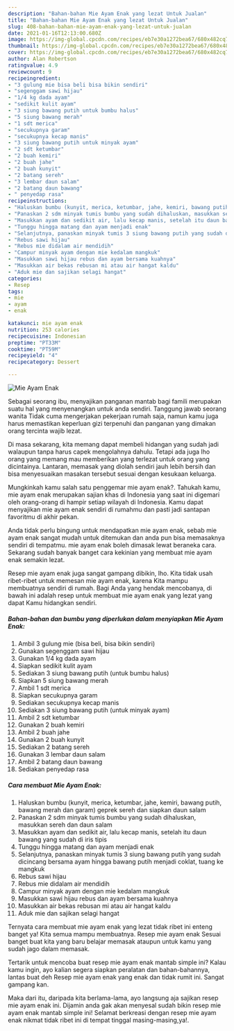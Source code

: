 ```yaml
---
description: "Bahan-bahan Mie Ayam Enak yang lezat Untuk Jualan"
title: "Bahan-bahan Mie Ayam Enak yang lezat Untuk Jualan"
slug: 408-bahan-bahan-mie-ayam-enak-yang-lezat-untuk-jualan
date: 2021-01-16T12:13:00.680Z
image: https://img-global.cpcdn.com/recipes/eb7e30a1272bea67/680x482cq70/mie-ayam-enak-foto-resep-utama.jpg
thumbnail: https://img-global.cpcdn.com/recipes/eb7e30a1272bea67/680x482cq70/mie-ayam-enak-foto-resep-utama.jpg
cover: https://img-global.cpcdn.com/recipes/eb7e30a1272bea67/680x482cq70/mie-ayam-enak-foto-resep-utama.jpg
author: Alan Robertson
ratingvalue: 4.9
reviewcount: 9
recipeingredient:
- "3 gulung mie bisa beli bisa bikin sendiri"
- "segenggam sawi hijau"
- "1/4 kg dada ayam"
- "sedikit kulit ayam"
- "3 siung bawang putih untuk bumbu halus"
- "5 siung bawang merah"
- "1 sdt merica"
- "secukupnya garam"
- "secukupnya kecap manis"
- "3 siung bawang putih untuk minyak ayam"
- "2 sdt ketumbar"
- "2 buah kemiri"
- "2 buah jahe"
- "2 buah kunyit"
- "2 batang sereh"
- "3 lembar daun salam"
- "2 batang daun bawang"
- " penyedap rasa"
recipeinstructions:
- "Haluskan bumbu (kunyit, merica, ketumbar, jahe, kemiri, bawang putih, bawang merah dan garam) geprek sereh dan siapkan daun salam"
- "Panaskan 2 sdm minyak tumis bumbu yang sudah dihaluskan, masukkan sereh dan daun salam"
- "Masukkan ayam dan sedikit air, lalu kecap manis, setelah itu daun bawang yang sudah di iris tipis"
- "Tunggu hingga matang dan ayam menjadi enak"
- "Selanjutnya, panaskan minyak tumis 3 siung bawang putih yang sudah dicincang bersama ayam hingga bawang putih menjadi coklat, tuang ke mangkuk"
- "Rebus sawi hijau"
- "Rebus mie didalam air mendidih"
- "Campur minyak ayam dengan mie kedalam mangkuk"
- "Masukkan sawi hijau rebus dan ayam bersama kuahnya"
- "Masukkan air bekas rebusan mi atau air hangat kaldu"
- "Aduk mie dan sajikan selagi hangat"
categories:
- Resep
tags:
- mie
- ayam
- enak

katakunci: mie ayam enak 
nutrition: 253 calories
recipecuisine: Indonesian
preptime: "PT33M"
cooktime: "PT59M"
recipeyield: "4"
recipecategory: Dessert

---
```



![Mie Ayam Enak](https://img-global.cpcdn.com/recipes/eb7e30a1272bea67/680x482cq70/mie-ayam-enak-foto-resep-utama.jpg)

Sebagai seorang ibu, menyajikan panganan mantab bagi famili merupakan suatu hal yang menyenangkan untuk anda sendiri. Tanggung jawab seorang  wanita Tidak cuma mengerjakan pekerjaan rumah saja, namun kamu juga harus memastikan keperluan gizi terpenuhi dan panganan yang dimakan orang tercinta wajib lezat.

Di masa  sekarang, kita memang dapat membeli hidangan yang sudah jadi walaupun tanpa harus capek mengolahnya dahulu. Tetapi ada juga lho orang yang memang mau memberikan yang terlezat untuk orang yang dicintainya. Lantaran, memasak yang diolah sendiri jauh lebih bersih dan bisa menyesuaikan masakan tersebut sesuai dengan kesukaan keluarga. 



Mungkinkah kamu salah satu penggemar mie ayam enak?. Tahukah kamu, mie ayam enak merupakan sajian khas di Indonesia yang saat ini digemari oleh orang-orang di hampir setiap wilayah di Indonesia. Kamu dapat menyajikan mie ayam enak sendiri di rumahmu dan pasti jadi santapan favoritmu di akhir pekan.

Anda tidak perlu bingung untuk mendapatkan mie ayam enak, sebab mie ayam enak sangat mudah untuk ditemukan dan anda pun bisa memasaknya sendiri di tempatmu. mie ayam enak boleh dimasak lewat beraneka cara. Sekarang sudah banyak banget cara kekinian yang membuat mie ayam enak semakin lezat.

Resep mie ayam enak juga sangat gampang dibikin, lho. Kita tidak usah ribet-ribet untuk memesan mie ayam enak, karena Kita mampu membuatnya sendiri di rumah. Bagi Anda yang hendak mencobanya, di bawah ini adalah resep untuk membuat mie ayam enak yang lezat yang dapat Kamu hidangkan sendiri.

<!--inarticleads1-->

##### Bahan-bahan dan bumbu yang diperlukan dalam menyiapkan Mie Ayam Enak:

1. Ambil 3 gulung mie (bisa beli, bisa bikin sendiri)
1. Gunakan segenggam sawi hijau
1. Gunakan 1/4 kg dada ayam
1. Siapkan sedikit kulit ayam
1. Sediakan 3 siung bawang putih (untuk bumbu halus)
1. Siapkan 5 siung bawang merah
1. Ambil 1 sdt merica
1. Siapkan secukupnya garam
1. Sediakan secukupnya kecap manis
1. Sediakan 3 siung bawang putih (untuk minyak ayam)
1. Ambil 2 sdt ketumbar
1. Gunakan 2 buah kemiri
1. Ambil 2 buah jahe
1. Gunakan 2 buah kunyit
1. Sediakan 2 batang sereh
1. Gunakan 3 lembar daun salam
1. Ambil 2 batang daun bawang
1. Sediakan  penyedap rasa




<!--inarticleads2-->

##### Cara membuat Mie Ayam Enak:

1. Haluskan bumbu (kunyit, merica, ketumbar, jahe, kemiri, bawang putih, bawang merah dan garam) geprek sereh dan siapkan daun salam
1. Panaskan 2 sdm minyak tumis bumbu yang sudah dihaluskan, masukkan sereh dan daun salam
1. Masukkan ayam dan sedikit air, lalu kecap manis, setelah itu daun bawang yang sudah di iris tipis
1. Tunggu hingga matang dan ayam menjadi enak
1. Selanjutnya, panaskan minyak tumis 3 siung bawang putih yang sudah dicincang bersama ayam hingga bawang putih menjadi coklat, tuang ke mangkuk
1. Rebus sawi hijau
1. Rebus mie didalam air mendidih
1. Campur minyak ayam dengan mie kedalam mangkuk
1. Masukkan sawi hijau rebus dan ayam bersama kuahnya
1. Masukkan air bekas rebusan mi atau air hangat kaldu
1. Aduk mie dan sajikan selagi hangat




Ternyata cara membuat mie ayam enak yang lezat tidak ribet ini enteng banget ya! Kita semua mampu membuatnya. Resep mie ayam enak Sesuai banget buat kita yang baru belajar memasak ataupun untuk kamu yang sudah jago dalam memasak.

Tertarik untuk mencoba buat resep mie ayam enak mantab simple ini? Kalau kamu ingin, ayo kalian segera siapkan peralatan dan bahan-bahannya, lantas buat deh Resep mie ayam enak yang enak dan tidak rumit ini. Sangat gampang kan. 

Maka dari itu, daripada kita berlama-lama, ayo langsung aja sajikan resep mie ayam enak ini. Dijamin anda gak akan menyesal sudah bikin resep mie ayam enak mantab simple ini! Selamat berkreasi dengan resep mie ayam enak nikmat tidak ribet ini di tempat tinggal masing-masing,ya!.

